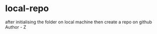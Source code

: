 # local-repo
after initialising the folder on local machine  then create  a repo on github
Author - Z